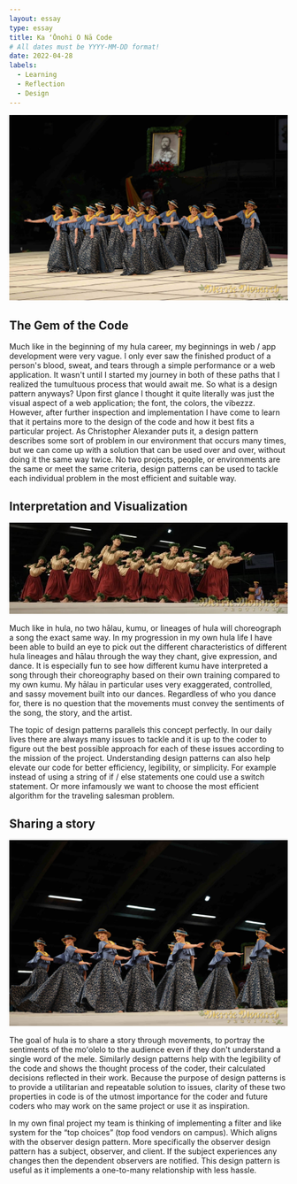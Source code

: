 ```yaml
---
layout: essay
type: essay
title: Ka ʻŌnohi O Nā Code
# All dates must be YYYY-MM-DD format!
date: 2022-04-28
labels:
  - Learning
  - Reflection
  - Design
---
```


<img class="ui large image" src="../images/IMG_1043.JPG">

## The Gem of the Code
Much like in the beginning of my hula career, my beginnings in web / app development were very vague. I only ever saw the finished product of a person's blood, sweat, and tears through a simple performance or a web application. It wasn't until I started my journey in both of these paths that I realized the tumultuous process that would await me. So what is a design pattern anyways? Upon first glance I thought it quite literally was just the visual aspect of a web application; the font, the colors, the vibezzz. However, after further inspection and implementation I have come to learn that it pertains more to the design of the code and how it best fits a particular project. As Christopher Alexander puts it, a design pattern describes some sort of problem in our environment that occurs many times, but we can come up with a solution that can be used over and over, without doing it the same way twice. No two projects, people, or environments are the same or meet the same criteria, design patterns can be used to tackle each individual problem in the most efficient and suitable way. 

## Interpretation and Visualization

<img class="ui large right floated image" src="../images/IMG_5835.JPG">

Much like in hula, no two hālau, kumu, or lineages of hula will choreograph a song the exact same way. In my progression in my own hula life I have been able to build an eye to pick out the different characteristics of different hula lineages and hālau through the way they chant, give expression, and dance. It is especially fun to see how different kumu have interpreted a song through their choreography based on their own training compared to my own kumu. My hālau in particular uses very exaggerated, controlled, and sassy movement built into our dances. Regardless of who you dance for, there is no question that the movements must convey the sentiments of the song, the story, and the artist. 

The topic of design patterns parallels this concept perfectly. In our daily lives there are always many issues to tackle and it is up to the coder to figure out the best possible approach for each of these issues according to the mission of the project. Understanding design patterns can also help elevate our code for better efficiency, legibility, or simplicity. For example instead of using a string of if / else statements one could use a switch statement. Or more infamously we want to choose the most efficient algorithm for the traveling salesman problem. 

## Sharing a story

<img class="ui large left floated image" src="../images/IMG_1044.JPG">

The goal of hula is to share a story through movements, to portray the sentiments of the moʻolelo to the audience even if they don't understand a single word of the mele. Similarly design patterns help with the legibility of the code and shows the thought process of the coder, their calculated decisions reflected in their work. Because the purpose of design patterns is to provide a utilitarian and repeatable solution to issues, clarity of these two properties in code is of the utmost importance for the coder and future coders who may work on the same project or use it as inspiration. 

In my own final project my team is thinking of implementing a filter and like system for the “top choices” (top food vendors on campus). Which aligns with the observer design pattern. More specifically the observer design pattern has a subject, observer, and client. If the subject experiences any changes then the dependent observers are notified.  This design pattern is useful as it implements a one-to-many relationship with less hassle. 
